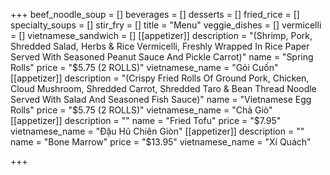 +++
beef_noodle_soup = []
beverages = []
desserts = []
fried_rice = []
specialty_soups = []
stir_fry = []
title = "Menu"
veggie_dishes = []
vermicelli = []
vietnamese_sandwich = []
[[appetizer]]
description = "(Shrimp, Pork, Shredded Salad, Herbs & Rice Vermicelli, Freshly Wrapped In Rice Paper Served With Seasoned Peanut Sauce And Pickle Carrot)"
name = "Spring Rolls"
price = "$5.75 (2 ROLLS)"
vietnamese_name = "Gỏi Cuốn"
[[appetizer]]
description = "(Crispy Fried Rolls Of Ground Pork, Chicken, Cloud Mushroom, Shredded Carrot, Shredded Taro & Bean Thread Noodle Served With Salad And Seasoned Fish Sauce)"
name = "Vietnamese Egg Rolls"
price = "$5.75 (2 ROLLS)"
vietnamese_name = "Chả Giò"
[[appetizer]]
description = ""
name = "Fried Tofu"
price = "$7.95"
vietnamese_name = "Đậu Hũ Chiên Giòn"
[[appetizer]]
description = ""
name = "Bone Marrow"
price = "$13.95"
vietnamese_name = "Xí Quách"

+++
